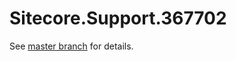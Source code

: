 # Sitecore.Support.367702

See [master branch](https://github.com/sitecoresupport/Sitecore.Support.367702) for details.